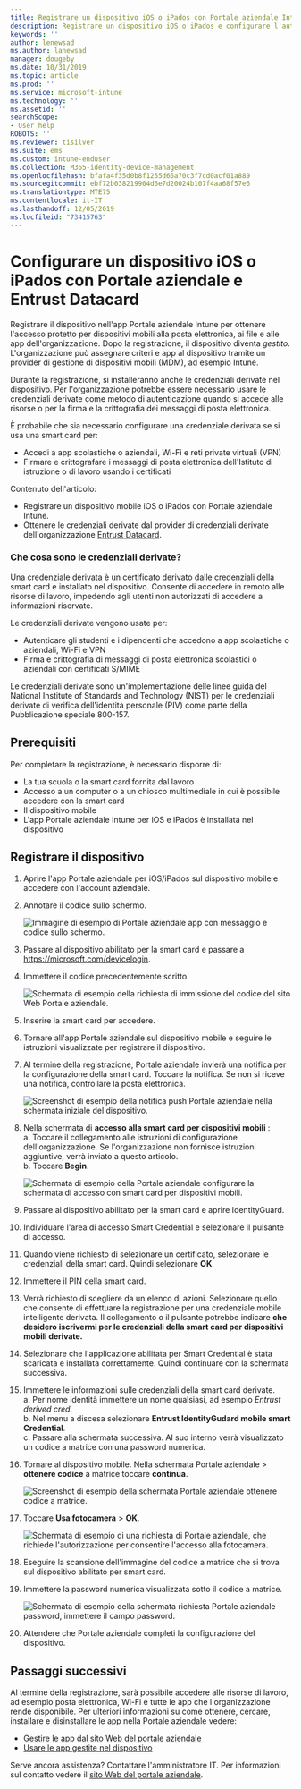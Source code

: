 ```yaml
---
title: Registrare un dispositivo iOS o iPados con Portale aziendale Intune e Entrust Datacard
description: Registrare un dispositivo iOS o iPados e configurare l'autenticazione delle credenziali derivate con Entrust Datacard.
keywords: ''
author: lenewsad
ms.author: lanewsad
manager: dougeby
ms.date: 10/31/2019
ms.topic: article
ms.prod: ''
ms.service: microsoft-intune
ms.technology: ''
ms.assetid: ''
searchScope:
- User help
ROBOTS: ''
ms.reviewer: tisilver
ms.suite: ems
ms.custom: intune-enduser
ms.collection: M365-identity-device-management
ms.openlocfilehash: bfafa4f35d0b8f1255d66a70c3f7cd0acf01a889
ms.sourcegitcommit: ebf72b038219904d6e7d20024b107f4aa68f57e6
ms.translationtype: MTE75
ms.contentlocale: it-IT
ms.lasthandoff: 12/05/2019
ms.locfileid: "73415763"
---
```

# <a name="set-up-ios-or-ipados-device-with-company-portal-and-entrust-datacard"></a>Configurare un dispositivo iOS o iPados con Portale aziendale e Entrust Datacard

Registrare il dispositivo nell'app Portale aziendale Intune per ottenere l'accesso protetto per dispositivi mobili alla posta elettronica, ai file e alle app dell'organizzazione. Dopo la registrazione, il dispositivo diventa *gestito*. L'organizzazione può assegnare criteri e app al dispositivo tramite un provider di gestione di dispositivi mobili (MDM), ad esempio Intune.  

Durante la registrazione, si installeranno anche le credenziali derivate nel dispositivo. Per l'organizzazione potrebbe essere necessario usare le credenziali derivate come metodo di autenticazione quando si accede alle risorse o per la firma e la crittografia dei messaggi di posta elettronica. 

È probabile che sia necessario configurare una credenziale derivata se si usa una smart card per:  

* Accedi a app scolastiche o aziendali, Wi-Fi e reti private virtuali (VPN)
* Firmare e crittografare i messaggi di posta elettronica dell'Istituto di istruzione o di lavoro usando i certificati  

Contenuto dell'articolo:  

   * Registrare un dispositivo mobile iOS o iPados con Portale aziendale Intune.  
   * Ottenere le credenziali derivate dal provider di credenziali derivate dell'organizzazione [Entrust Datacard](https://www.entrustdatacard.com/).  

### <a name="what-are-derived-credentials"></a>Che cosa sono le credenziali derivate?  
Una credenziale derivata è un certificato derivato dalle credenziali della smart card e installato nel dispositivo. Consente di accedere in remoto alle risorse di lavoro, impedendo agli utenti non autorizzati di accedere a informazioni riservate.  

Le credenziali derivate vengono usate per: 
* Autenticare gli studenti e i dipendenti che accedono a app scolastiche o aziendali, Wi-Fi e VPN
* Firma e crittografia di messaggi di posta elettronica scolastici o aziendali con certificati S/MIME

Le credenziali derivate sono un'implementazione delle linee guida del National Institute of Standards and Technology (NIST) per le credenziali derivate di verifica dell'identità personale (PIV) come parte della Pubblicazione speciale 800-157.  

## <a name="prerequisites"></a>Prerequisiti

 Per completare la registrazione, è necessario disporre di:

* La tua scuola o la smart card fornita dal lavoro
* Accesso a un computer o a un chiosco multimediale in cui è possibile accedere con la smart card
* Il dispositivo mobile
* L'app Portale aziendale Intune per iOS e iPados è installata nel dispositivo  


## <a name="enroll-device"></a>Registrare il dispositivo  
1. Aprire l'app Portale aziendale per iOS/iPados sul dispositivo mobile e accedere con l'account aziendale.  

2. Annotare il codice sullo schermo.  

    ![Immagine di esempio di Portale aziendale app con messaggio e codice sullo schermo.](./media/copy-code-intercede.png)   

3. Passare al dispositivo abilitato per la smart card e passare a https://microsoft.com/devicelogin. 
4. Immettere il codice precedentemente scritto.  

    ![Schermata di esempio della richiesta di immissione del codice del sito Web Portale aziendale.](./media/enter-code-intercede.png)   

5. Inserire la smart card per accedere.   
6. Tornare all'app Portale aziendale sul dispositivo mobile e seguire le istruzioni visualizzate per registrare il dispositivo.  
7. Al termine della registrazione, Portale aziendale invierà una notifica per la configurazione della smart card. Toccare la notifica. Se non si riceve una notifica, controllare la posta elettronica.   

    ![Screenshot di esempio della notifica push Portale aziendale nella schermata iniziale del dispositivo.](./media/action-required-in-app-intercede.png)  

8. Nella schermata di **accesso alla smart card per dispositivi mobili** :   
    a. Toccare il collegamento alle istruzioni di configurazione dell'organizzazione. Se l'organizzazione non fornisce istruzioni aggiuntive, verrà inviato a questo articolo.  
    b. Toccare **Begin**.  

    ![Schermata di esempio della Portale aziendale configurare la schermata di accesso con smart card per dispositivi mobili.](./media/smart-card-info-intercede.png)

9. Passare al dispositivo abilitato per la smart card e aprire IdentityGuard. 
10. Individuare l'area di accesso Smart Credential e selezionare il pulsante di accesso.  
11. Quando viene richiesto di selezionare un certificato, selezionare le credenziali della smart card. Quindi selezionare **OK**. 
12. Immettere il PIN della smart card.  
13. Verrà richiesto di scegliere da un elenco di azioni. Selezionare quello che consente di effettuare la registrazione per una credenziale mobile intelligente derivata. Il collegamento o il pulsante potrebbe indicare **che desidero iscrivermi per le credenziali della smart card per dispositivi mobili derivate.**  
14. Selezionare che l'applicazione abilitata per Smart Credential è stata scaricata e installata correttamente. Quindi continuare con la schermata successiva.   
15. Immettere le informazioni sulle credenziali della smart card derivate.  
    a. Per nome identità immettere un nome qualsiasi, ad esempio *Entrust derived cred*.  
    b. Nel menu a discesa selezionare **Entrust IdentityGudard mobile smart Credential**.  
    c. Passare alla schermata successiva. Al suo interno verrà visualizzato un codice a matrice con una password numerica.  

16. Tornare al dispositivo mobile. Nella schermata Portale aziendale > **ottenere codice** a matrice toccare **continua**. 

    ![Screenshot di esempio della schermata Portale aziendale ottenere codice a matrice.](./media/get-qr-code-intercede.png)  
17. Toccare **Usa fotocamera** > **OK**.  

    ![Schermata di esempio di una richiesta di Portale aziendale, che richiede l'autorizzazione per consentire l'accesso alla fotocamera.](./media/allow-cp-camera-access-intercede.png)  
18. Eseguire la scansione dell'immagine del codice a matrice che si trova sul dispositivo abilitato per smart card.  
19. Immettere la password numerica visualizzata sotto il codice a matrice.  

    ![Schermata di esempio della schermata richiesta Portale aziendale password, immettere il campo password.](./media/enter-password-derived-credentials.png)   

20. Attendere che Portale aziendale completi la configurazione del dispositivo.  


## <a name="next-steps"></a>Passaggi successivi  
Al termine della registrazione, sarà possibile accedere alle risorse di lavoro, ad esempio posta elettronica, Wi-Fi e tutte le app che l'organizzazione rende disponibile. Per ulteriori informazioni su come ottenere, cercare, installare e disinstallare le app nella Portale aziendale vedere:

* [Gestire le app dal sito Web del portale aziendale](manage-apps-cpweb.md)  
* [Usare le app gestite nel dispositivo](use-managed-apps-on-your-device-ios.md)  

Serve ancora assistenza? Contattare l'amministratore IT. Per informazioni sul contatto vedere il [sito Web del portale aziendale](https://go.microsoft.com/fwlink/?linkid=2010980).  
